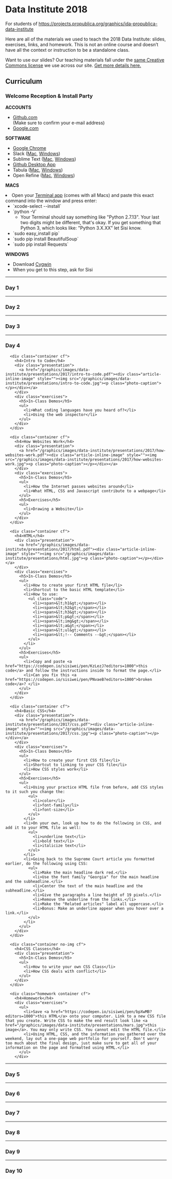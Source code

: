 # Data Institute 2018
For students of https://projects.propublica.org/graphics/ida-propublica-data-institute

Here are all of the materials we used to teach the 2018 Data Institute: slides, exercises, links, and homework. This is not an online course and doesn’t have all the context or instruction to be a standalone class. 

Want to use our slides? Our teaching materials fall under the [same Creative Commons license](https://creativecommons.org/licenses/by-nc-nd/3.0/us/) we use across our site. [Get more details here.](https://www.propublica.org/steal-our-stories/)

## Curriculum

### Welcome Reception & Install Party

**ACCOUNTS**
<ul>
  <li><a href="https://github.com/join?source=header-home">Github.com</a><br>(Make sure to confirm your e-mail address)</li>
  <li><a href="https://accounts.google.com/SignUp?service=wise&amp;continue=https%3A%2F%2Fdrive.google.com%2F%23&amp;ltmpl=drive">Google.com</a></li>
</ul>

**SOFTWARE**
<ul>
  <li><a href="https://www.google.com/chrome/browser/desktop/">Google Chrome</a></li>
  <li>Slack (<a href="https://itunes.apple.com/app/slack/id803453959?ls=1&amp;mt=12">Mac</a>, <a href="https://slack.com/ssb/download-win">Windows</a>)</li>
  <li>Sublime Text (<a href="https://download.sublimetext.com/Sublime%20Text%20Build%203114.dmg">Mac</a>, <a href="https://download.sublimetext.com/Sublime%20Text%20Build%203114%20x64%20Setup.exe">Windows</a>)</li>
  <li><a href="https://desktop.github.com/">Github Desktop App</a></li>
  <li>Tabula (<a href="https://github.com/tabulapdf/tabula/releases/download/v1.0.1/tabula-mac-1.0.1.zip">Mac</a>, <a href="https://github.com/tabulapdf/tabula/releases/download/v1.0.1/tabula-win-1.0.1.zip">Windows</a>)</li>
  <li>Open Refine (<a href="https://github.com/OpenRefine/OpenRefine/releases/download/2.5/google-refine-2.5-r2407.dmg">Mac</a>, <a href="https://github.com/OpenRefine/OpenRefine/releases/download/2.5/google-refine-2.5-r2407.zip">Windows</a>)</li>
</ul>

**MACS**
<li>Open your <a href="https://en.wikipedia.org/wiki/Terminal_(OS_X)">Terminal app</a> (comes with all Macs) and paste this exact command into the window and press enter:
  <ul>
    <li>`xcode-select --install`</li>
    <li>
      `python -V`
      <ul><li>Your Terminal should say something like "Python 2.7.13". Your last two digits might be different, that's okay. If you get something that Python 3, which looks like: "Python 3.X.XX" let Sisi know.</li></ul>
    </li>
    <li>`sudo easy_install pip`</li>
    <li>`sudo pip install BeautifulSoup`</li>
    <li>`sudo pip install Requests`</li>
  </ul>
</li>

**WINDOWS**
- Download [Cygwin](https://cygwin.com/install.html)
- When you get to this step, ask for Sisi

<hr/>

### Day 1

<hr/>

### Day 2

<hr/>

### Day 3

<hr/>

### Day 4

      <div class="container cf">
        <h4>Intro to Code</h4>
        <div class="presentation">
          <a href="/graphics/images/data-institute/presentations/2017/intro-to-code.pdf"><div class="article-inline-image" style=""><img src="/graphics/images/data-institute/presentations/intro-to-code.jpg"><p class="photo-caption"></p></div></a>
        </div>
        <div class="exercises">
          <h5>In-Class Demos</h5>
          <ul>
            <li>What coding languages have you heard of?</li>
            <li>Using the web inspector</li>
          </ul>
        </div>
      </div>

      <div class="container cf">
        <h4>How Websites Work</h4>
        <div class="presentation">
          <a href="/graphics/images/data-institute/presentations/2017/how-websites-work.pdf"><div class="article-inline-image" style=""><img src="/graphics/images/data-institute/presentations/2017/how-websites-work.jpg"><p class="photo-caption"></p></div></a>
        </div>
        <div class="exercises">
          <h5>In-Class Demos</h5>
          <ul>
            <li>How the Internet passes websites around</li>
            <li>What HTML, CSS and Javascript contribute to a webpage</li>
          </ul>
          <h5>Exercises</h5>
          <ul>
            <li>Drawing a Website</li>
          </ul>
        </div>
      </div>

      <div class="container cf">
        <h4>HTML</h4>
        <div class="presentation">
          <a href="/graphics/images/data-institute/presentations/2017/html.pdf"><div class="article-inline-image" style=""><img src="/graphics/images/data-institute/presentations/html.jpg"><p class="photo-caption"></p></div></a>
        </div>
        <div class="exercises">
          <h5>In-Class Demos</h5>
          <ul>
            <li>How to create your first HTML file</li>
            <li>Shortcut to the basic HTML template</li>
            <li>How to use:
              <ul class="code">
                <li><span>&lt;h1&gt;</span></li>
                <li><span>&lt;h2&gt;</span></li>
                <li><span>&lt;h3&gt;</span></li>
                <li><span>&lt;p&gt;</span></li>
                <li><span>&lt;img&gt;</span></li>
                <li><span>&lt;a&gt;</span></li>
                <li><span>&lt;ul&gt;</span></li>
                <li><span>&lt;!-- Comments --&gt;</span></li>
              </ul>
            </li>
          </ul>
          <h5>Exercises</h5>
          <ul>
            <li>Copy and paste <a href="https://codepen.io/sisiwei/pen/KzLezJ?editors=1000">this code</a> and follow the instructions inside to format the page.</li>
            <li>Can you fix this <a href="https://codepen.io/sisiwei/pen/PNvaeB?editors=1000">broken code</a>? </li>
          </ul>
        </div>
      </div>

      <div class="container cf">
        <h4>Basic CSS</h4>
        <div class="presentation">
          <a href="/graphics/images/data-institute/presentations/2017/css.pdf"><div class="article-inline-image" style=""><img src="/graphics/images/data-institute/presentations/2017/css.jpg"><p class="photo-caption"></p></div></a>
        </div>
        <div class="exercises">
          <h5>In-Class Demos</h5>
          <ul>
            <li>How to create your first CSS file</li>
            <li>Shortcut to linking to your CSS file</li>
            <li>How CSS styles work</li>
          </ul>
          <h5>Exercises</h5>
          <ul>
            <li>Using your practice HTML file from before, add CSS styles to it such you change the:
              <ul>
                <li>color</li>
                <li>font-family</li>
                <li>font-size</li>
              </ul>
            </li>
            <li>On your own, look up how to do the following in CSS, and add it to your HTML file as well:
              <ul>
                <li>underline text</li>
                <li>bold text</li>
                <li>italicize text</li>
              </ul>
            </li>
            <li>Going back to the Supreme Court article you formatted earlier, do the following using CSS:
              <ul>
                <li>Make the main headline dark red.</li>
                <li>Use the font family "Georgia" for the main headline and the subheadline.</li>
                <li>Center the text of the main headline and the subheadline.</li>
                <li>Give the paragraphs a line height of 19 pixels.</li>
                <li>Remove the underline from the links.</li>
                <li>Make the "Related articles" label all uppercase.</li>
                <li>Bonus: Make an underline appear when you hover over a link.</li>
              </ul>
            </li>
          </ul>
        </div>
      </div>

      <div class="container no-img cf">
        <h4>CSS Classes</h4>
        <div class="presentation">
          <h5>In-Class Demos</h5>
          <ul>
            <li>How to write your own CSS Class</li>
            <li>How CSS deals with conflict</li>
          </ul>
        </div>
      </div>

      <div class="homework container cf">
        <h4>Homework</h4>
        <div class="exercises">
          <ul>
            <li>Save <a href="https://codepen.io/sisiwei/pen/bpXwMB?editors=1000">this HTML</a> onto your computer. Link to a new CSS file that you create. Write CSS to make the end result look like <a href="/graphics/images/data-institute/presentations/mars.jpg">this image</a>. You may only write CSS. You cannot edit the HTML file.</li>
            <li>Using HTML, CSS, and the information you gathered over the weekend, lay out a one-page web portfolio for yourself. Don't worry too much about the final design, just make sure to get all of your information on the page and formatted using HTML.</li>
          </ul>
        </div>

<hr/>

### Day 5

<hr/>

### Day 6

<hr/>

### Day 7

<hr/>

### Day 8

<hr/>

### Day 9

<hr/>

### Day 10
